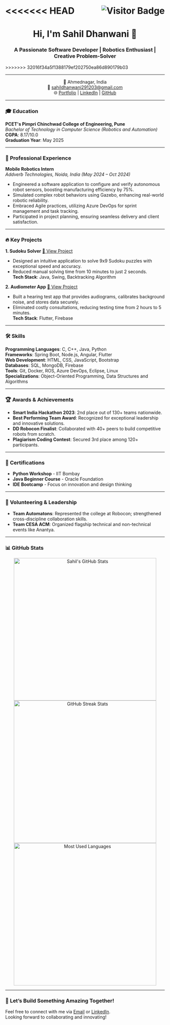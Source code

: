 <<<<<<< HEAD
<img align="right" src="https://visitor-badge.laobi.icu/badge?page_id=/index.html" alt="Visitor Badge"/>
=======
<div align="center">
    <h1>Hi, I'm Sahil Dhanwani 👋</h1>
    <h3>
        A Passionate Software Developer | Robotics Enthusiast | Creative Problem-Solver
    </h3>
</div>
>>>>>>> 32016f34a5f1388179ef202750ea86d890179b03

---

<div align="center">
    📍 Ahmednagar, India <br/>
    📧 <a href="mailto:sahildhanwani291203@gmail.com">sahildhanwani291203@gmail.com</a> <br/>
    🌐 <a href="https://sahildhanwani.github.io/MyPortfolio/" target="_blank">Portfolio</a> | <a href="https://www.linkedin.com/in/sahildhanwani/" target="_blank">LinkedIn</a> | <a href="https://github.com/SahilDhanwani" target="_blank">GitHub</a>
</div>

---

### 🎓 **Education**
**PCET's Pimpri Chinchwad College of Engineering, Pune**  
_Bachelor of Technology in Computer Science (Robotics and Automation)_  
**CGPA**: 8.17/10.0  
**Graduation Year**: May 2025  

---

### 💼 **Professional Experience**
**Mobile Robotics Intern**  
*Addverb Technologies, Noida, India (May 2024 – Oct 2024)*  
- Engineered a software application to configure and verify autonomous robot sensors, boosting manufacturing efficiency by 75%.
- Simulated complex robot behaviors using Gazebo, enhancing real-world robotic reliability.
- Embraced Agile practices, utilizing Azure DevOps for sprint management and task tracking.
- Participated in project planning, ensuring seamless delivery and client satisfaction.

---

### 🔥 **Key Projects**
**1. Sudoku Solver** [🔗 View Project](https://github.com/SahilDhanwani/Sudoku_Solver_App)  
- Designed an intuitive application to solve 9x9 Sudoku puzzles with exceptional speed and accuracy.  
- Reduced manual solving time from 10 minutes to just 2 seconds.  
**Tech Stack**: Java, Swing, Backtracking Algorithm  

**2. Audiometer App** [🔗 View Project](https://github.com/SahilDhanwani/SIH_23)  
- Built a hearing test app that provides audiograms, calibrates background noise, and stores data securely.  
- Eliminated costly consultations, reducing testing time from 2 hours to 5 minutes.  
**Tech Stack**: Flutter, Firebase  

---

### 🛠 **Skills**
**Programming Languages**: C, C++, Java, Python  
**Frameworks**: Spring Boot, Node.js, Angular, Flutter  
**Web Development**: HTML, CSS, JavaScript, Bootstrap  
**Databases**: SQL, MongoDB, Firebase  
**Tools**: Git, Docker, ROS, Azure DevOps, Eclipse, Linux  
**Specializations**: Object-Oriented Programming, Data Structures and Algorithms  

---

### 🏆 **Awards & Achievements**
- **Smart India Hackathon 2023**: 2nd place out of 130+ teams nationwide.  
- **Best Performing Team Award**: Recognized for exceptional leadership and innovative solutions.  
- **DD Robocon Finalist**: Collaborated with 40+ peers to build competitive robots from scratch.  
- **Plagiarism Coding Contest**: Secured 3rd place among 120+ participants.

---

### 📜 **Certifications**
- **Python Workshop** - IIT Bombay  
- **Java Beginner Course** - Oracle Foundation  
- **IDE Bootcamp** - Focus on innovation and design thinking  

---

### 🤝 **Volunteering & Leadership**
- **Team Automatons**: Represented the college at Robocon; strengthened cross-discipline collaboration skills.  
- **Team CESA ACM**: Organized flagship technical and non-technical events like Anantya.  

---

### 📊 **GitHub Stats**
<div align="center">
    <a href="https://github.com/SahilDhanwani">
        <img width="450" src="https://github-readme-stats.anuraghazra1.vercel.app/api?username=SahilDhanwani&show_icons=true&count_private=true&theme=react" alt="Sahil's GitHub Stats" />
    </a>
    <a href="https://github.com/SahilDhanwani">
        <img width="450" src="https://github-readme-streak-stats.herokuapp.com/?user=SahilDhanwani&theme=react" alt="GitHub Streak Stats" />
    </a>
    <a href="https://github.com/SahilDhanwani">
        <img width="450" src="https://github-readme-stats-salesp07.vercel.app/api/top-langs/?username=SahilDhanwani&layout=compact&theme=react" alt="Most Used Languages" />
    </a>
</div>

---

### 🚀 **Let’s Build Something Amazing Together!**
Feel free to connect with me via [Email](mailto:sahildhanwani291203@gmail.com) or [LinkedIn](https://www.linkedin.com/in/sahildhanwani/).  
Looking forward to collaborating and innovating!
